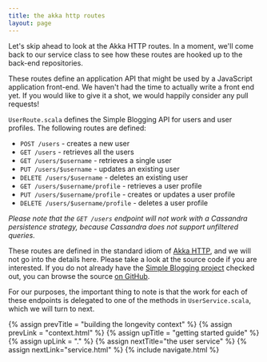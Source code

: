 ```yaml
---
title: the akka http routes
layout: page
---
```


Let's skip ahead to look at the Akka HTTP routes. In a moment, we'll
come back to our service class to see how these routes are hooked up
to the back-end repositories.

These routes define an application API that might be used by a
JavaScript application front-end. We haven't had the time to actually
write a front end yet. If you would like to give it a shot, we would
happily consider any pull requests!

`UserRoute.scala` defines the Simple Blogging API for users and user
profiles. The following routes are defined:

- `POST /users` - creates a new user
- `GET /users` - retrieves all the users
- `GET /users/$username` - retrieves a single user
- `PUT /users/$username` - updates an existing user
- `DELETE /users/$username` - deletes an existing user
- `GET /users/$username/profile` - retrieves a user profile
- `PUT /users/$username/profile` - creates or updates a user profile
- `DELETE /users/$username/profile` - deletes a user profile

<i>Please note that the `GET /users` endpoint will not work with a
Cassandra persistence strategy, because Cassandra does not support
unfiltered queries.</i>

These routes are defined in the standard idiom of [Akka
HTTP](http://doc.akka.io/docs/akka/2.4.8/scala/http/), and we will not
go into the details here. Please take a look at the source code if you
are interested. If you do not already have the [Simple Blogging
project](https://github.com/longevityframework/simbl) checked out, you
can browse the source [on
GitHub](https://github.com/longevityframework/simbl/blob/master/src/main/scala/simbl/api/UserRoute.scala).

For our purposes, the important thing to note is that the work for
each of these endpoints is delegated to one of the methods in
`UserService.scala`, which we will turn to next.

{% assign prevTitle = "building the longevity context" %}
{% assign prevLink = "context.html" %}
{% assign upTitle = "getting started guide" %}
{% assign upLink = "." %}
{% assign nextTitle="the user service" %}
{% assign nextLink="service.html" %}
{% include navigate.html %}
